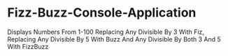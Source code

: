# Fizz-Buzz-Console-Application
Displays Numbers From 1-100 Replacing Any Divisible By 3 With Fiz, Replacing Any Divisible By 5 With Buzz And Any Divisible By Both 3 And 5 With FizzBuzz
